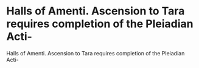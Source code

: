 # Halls of  Amenti. Ascension to Tara requires completion of the Pleiadian Acti-

Halls of  Amenti. Ascension to Tara requires completion of the Pleiadian Acti-